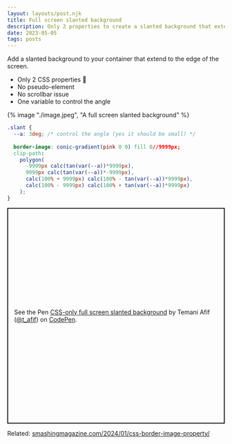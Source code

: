 ```yaml
---
layout: layouts/post.njk
title: Full screen slanted background
description: Only 2 properties to create a slanted background that extends to the edge of the screen
date: 2023-05-05
tags: posts
---
```


Add a slanted background to your container that extend to the edge of the screen.
* Only 2 CSS properties 🤯
* No pseudo-element
* No scrollbar issue
* One variable to control the angle

{% image "./image.jpeg", "A full screen slanted background" %}

```css
.slant {
  --a: 3deg; /* control the angle (yes it should be small) */
  
  border-image: conic-gradient(pink 0 0) fill 0//9999px;
  clip-path: 
    polygon(
      -9999px calc(tan(var(--a))*9999px),
      9999px calc(tan(var(--a))*-9999px),
      calc(100% + 9999px) calc(100% - tan(var(--a))*9999px),
      calc(100% - 9999px) calc(100% + tan(var(--a))*9999px)
    );
}
```

<p class="codepen" data-height="500" data-default-tab="result" data-slug-hash="zYmpdeK" data-preview="true" data-user="t_afif" style="height: 500px; box-sizing: border-box; display: flex; align-items: center; justify-content: center; border: 2px solid; margin: 1em 0; padding: 1em;">
  <span>See the Pen <a href="https://codepen.io/t_afif/pen/zYmpdeK">
  CSS-only full screen slanted background</a> by Temani Afif (<a href="https://codepen.io/t_afif">@t_afif</a>)
  on <a href="https://codepen.io">CodePen</a>.</span>
</p>
<script async src="https://cpwebassets.codepen.io/assets/embed/ei.js"></script>

Related: [smashingmagazine.com/2024/01/css-border-image-property/](https://www.smashingmagazine.com/2024/01/css-border-image-property/)